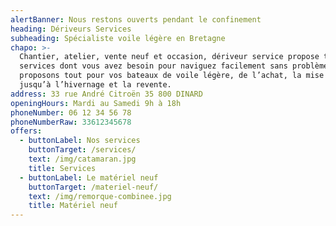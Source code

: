 ```yaml
---
alertBanner: Nous restons ouverts pendant le confinement
heading: Dériveurs Services
subheading: Spécialiste voile légère en Bretagne
chapo: >-
  Chantier, atelier, vente neuf et occasion, dériveur service propose tous les
  services dont vous avez besoin pour naviguez facilement sans problème. Nous
  proposons tout pour vos bateaux de voile légère, de l’achat, la mise au point
  jusqu’à l’hivernage et la revente.
address: 33 rue André Citroën 35 800 DINARD
openingHours: Mardi au Samedi 9h à 18h
phoneNumber: 06 12 34 56 78
phoneNumberRaw: 33612345678
offers:
  - buttonLabel: Nos services
    buttonTarget: /services/
    text: /img/catamaran.jpg
    title: Services
  - buttonLabel: Le matériel neuf
    buttonTarget: /materiel-neuf/
    text: /img/remorque-combinee.jpg
    title: Matériel neuf
---
```


